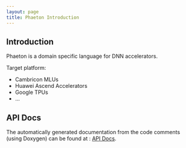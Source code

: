 ```yaml
---
layout: page 
title: Phaeton Introduction
---  
```


## Introduction

Phaeton is a domain specific language for DNN accelerators.

Target platform:

- Cambricon MLUs
- Huawei Ascend Accelerators
- Google TPUs
- ...

## API Docs

The automatically generated documentation from the code comments (using Doxygen) can be found at : [API Docs](/Phaeton/API-Docs).

